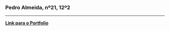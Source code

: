 ### Pedro Almeida, nº21, 12º2

---

[**Link para o Portfolio**](https://1pedroalmeida.github.io/aplicacoesinf)
